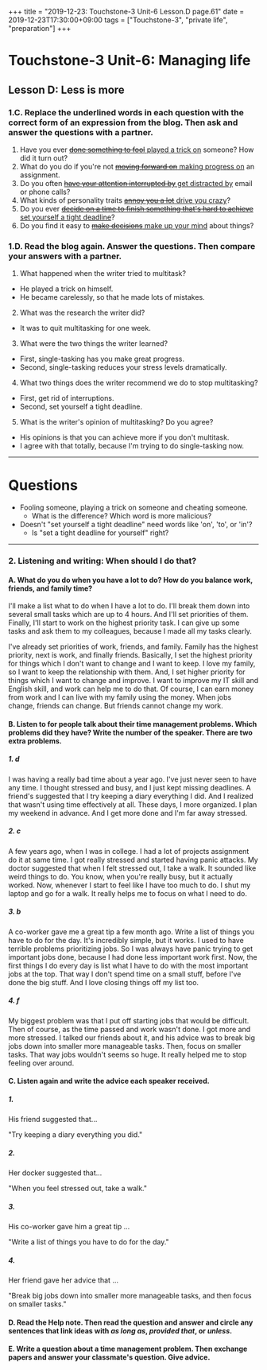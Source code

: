 +++
title =  "2019-12-23: Touchstone-3 Unit-6 Lesson.D page.61"
date = 2019-12-23T17:30:00+09:00
tags = ["Touchstone-3", "private life", "preparation"]
+++

# Touchstone-3 Unit-6: Managing life
## Lesson D: Less is more

### 1.C. Replace the underlined words in each question with the correct form of an expression from the blog. Then ask and answer the questions with a partner.

1. Have you ever <u>~~done something to fool~~ played a trick on</u> someone? How did it turn out?
2. What do you do if you're not <u>~~moving forward on~~ making progress on</u> an assignment.
3. Do you often <u>~~have your attention interrupted by~~ get distracted by</u> email or phone calls?
4. What kinds of personality traits <u>~~annoy you a lot~~ drive you crazy</u>?
5. Do you ever <u>~~decide on a time to finish something that's hard to achieve~~ set yourself a tight deadline</u>?
6. Do you find it easy to <u>~~make decisions~~ make up your mind</u> about things?

### 1.D. Read the blog again. Answer the questions. Then compare your answers with a partner.

1. What happened when the writer tried to multitask?
  - He played a trick on himself.
  - He became carelessly, so that he made lots of mistakes.
2. What was the research the writer did?
  - It was to quit multitasking for one week.
3. What were the two things the writer learned?
  - First, single-tasking has you make great progress.
  - Second, single-tasking reduces your stress levels dramatically.
4. What two things does the writer recommend we do to stop multitasking?
  - First, get rid of interruptions.
  - Second, set yourself a tight deadline.
5. What is the writer's opinion of multitasking? Do you agree?
  - His opinions is that you can achieve more if you don't multitask. 
  - I agree with that totally, because I'm trying to do single-tasking now.

- - -
# Questions
* Fooling someone, playing a trick on someone and cheating someone.
  - What is the difference? Which word is more malicious?
* Doesn't "set yourself a tight deadline" need words like 'on', 'to', or 'in'?
  - Is "set a tight deadline for yourself" right?

- - -
### 2. Listening and writing: When should I do that?

#### A. What do you do when you have a lot to do? How do you balance work, friends, and family time?
I'll make a list what to do when I have a lot to do.
I'll break them down into several small tasks which are up to 4 hours.
And I'll set priorities of them.
Finally, I'll start to work on the highest priority task.
I can give up some tasks and ask them to my colleagues, because I made all my tasks clearly.

I've already set priorities of work, friends, and family.
Family has the highest priority, next is work, and finally friends.
Basically, I set the highest priority for things which I don't want to change and I want to keep.
I love my family, so I want to keep the relationship with them.
And, I set higher priority for things which I want to change and improve.
I want to improve my IT skill and English skill, and work can help me to do that.
Of course, I can earn money from work and I can live with my family using the money.
When jobs change, friends can change.
But friends cannot change my work.

#### B. Listen to for people talk about their time management problems. Which problems did they have? Write the number of the speaker. There are two extra problems.

##### 1. d
I was having a really bad time about a year ago.
I've just never seen to have any time.
I thought stressed and busy, and I just kept missing deadlines.
A friend's suggested that I try keeping a diary everything I did.
And I realized that wasn't using time effectively at all.
These days, I more organized.
I plan my weekend in advance.
And I get more done and I'm far away stressed.

##### 2. c
A few years ago, when I was in college.
I had a lot of projects assignment do it at same time.
I got really stressed and started having panic attacks.
My doctor suggested that when I felt stressed out, I take a walk.
It sounded like weird things to do.
You know, when you're really busy, but it actually worked.
Now, whenever I start to feel like I have too much to do.
I shut my laptop and go for a walk.
It really helps me to focus on what I need to do.

##### 3. b
A co-worker gave me a great tip a few month ago.
Write a list of things you have to do for the day.
It's incredibly simple, but it works.
I used to have terrible problems prioritizing jobs.
So I was always have panic trying to get important jobs done,
because I had done less important work first.
Now, the first things I do every day is list what I have to do
with the most important jobs at the top.
That way I don't spend time on a small stuff, before I've done the big stuff.
And I love closing things off my list too.

##### 4. f
My biggest problem was that I put off starting jobs that would be difficult.
Then of course, as the time passed and work wasn't done.
I got more and more stressed.
I talked our friends about it, and his advice was to break big jobs down into
smaller more manageable tasks.
Then, focus on smaller tasks.
That way jobs wouldn't seems so huge.
It really helped me to stop feeling over around.

#### C. Listen again and write the advice each speaker received.

##### 1.
His friend suggested that...

"Try keeping a diary everything you did."

##### 2.
Her docker suggested that...

"When you feel stressed out, take a walk."

##### 3.
His co-worker gave him a great tip ...

"Write a list of things you have to do for the day."

##### 4.
Her friend gave her advice that ...

"Break big jobs down into smaller more manageable tasks, and then focus on smaller tasks."

#### D. Read the Help note. Then read the question and answer and circle any sentences that link ideas with *as long as*, *provided that*, or *unless*.

#### E. Write a question about a time management problem. Then exchange papers and answer your classmate's question. Give advice.
